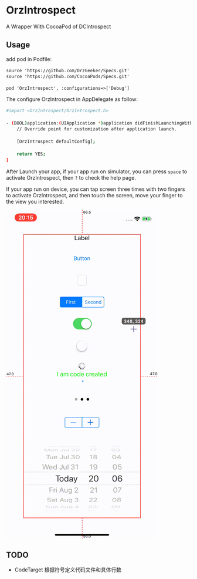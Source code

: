 # OrzIntrospect

A Wrapper With CocoaPod of DCIntrospect

## Usage

add pod in Podfile:

```
source 'https://github.com/OrzGeeker/Specs.git'
source 'https://github.com/CocoaPods/Specs.git'

pod 'OrzIntrospect', :configurations=>['Debug']
```

 The configure OrzIntrospect in AppDelegate as follow:

```bash
#import <OrzIntrospect/OrzIntrospect.h>

- (BOOL)application:(UIApplication *)application didFinishLaunchingWithOptions:(NSDictionary *)launchOptions {
    // Override point for customization after application launch.
    
    [OrzIntrospect defaultConfig];
    
    return YES;
}
```

After Launch your app, if your app run on simulator, you can press `space` to activate OrzIntrospect, then `?` to check the help page.

If your app run on device, you can tap screen three times with two fingers to activate OrzIntrospect, and then touch the screen, move your finger to the view you interested.


![OrzIntrospect](./OrzIntrospect.gif)

## TODO

- CodeTarget 根据符号定义代码文件和具体行数
